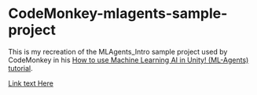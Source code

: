 # CodeMonkey-mlagents-sample-project

This is my recreation of the MLAgents_Intro sample project used by CodeMonkey in his [How to use Machine Learning AI in Unity! (ML-Agents) tutorial](https://www.youtube.com/watch?v=zPFU30tbyKs).

[Link text Here](https://link-url-here.org)
